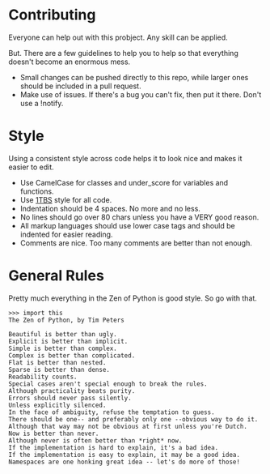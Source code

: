 # Contributing

Everyone can help out with this probject. Any skill can be applied.

But. There are a few guidelines to help you to help so that everything doesn't become an enormous mess.

- Small changes can be pushed directly to this repo, while larger ones should be included in a pull request.
- Make use of issues. If there's a bug you can't fix, then put it there. Don't use a !notify.

# Style

Using a consistent style across code helps it to look nice and makes it easier to edit.

- Use CamelCase for classes and under_score for variables and functions.
- Use [1TBS](https://en.wikipedia.org/wiki/Indent_style#Variant:_1TBS) style for all code. 
- Indentation should be 4 spaces. No more and no less.
- No lines should go over 80 chars unless you have a VERY good reason.
- All markup languages should use lower case tags and should be indented for easier reading.
- Comments are nice. Too many comments are better than not enough.

# General Rules

Pretty much everything in the Zen of Python is good style. So go with that.

```python3
>>> import this
The Zen of Python, by Tim Peters

Beautiful is better than ugly.
Explicit is better than implicit.
Simple is better than complex.
Complex is better than complicated.
Flat is better than nested.
Sparse is better than dense.
Readability counts.
Special cases aren't special enough to break the rules.
Although practicality beats purity.
Errors should never pass silently.
Unless explicitly silenced.
In the face of ambiguity, refuse the temptation to guess.
There should be one-- and preferably only one --obvious way to do it.
Although that way may not be obvious at first unless you're Dutch.
Now is better than never.
Although never is often better than *right* now.
If the implementation is hard to explain, it's a bad idea.
If the implementation is easy to explain, it may be a good idea.
Namespaces are one honking great idea -- let's do more of those!
```
